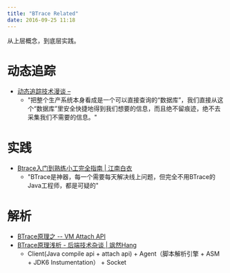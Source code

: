 ```yaml
---
title: "BTrace Related"
date: 2016-09-25 11:18
---
```


从上层概念，到底层实践。

# 动态追踪

- [动态追踪技术漫谈 –](http://openresty.org/posts/dynamic-tracing/)
    + "把整个生产系统本身看成是一个可以直接查询的“数据库”，我们直接从这个“数据库”里安全快捷地得到我们想要的信息，而且绝不留痕迹，绝不去采集我们不需要的信息。"

# 实践

- [Btrace入门到熟练小工完全指南 | 江南白衣](http://calvin1978.blogcn.com/articles/btrace1.html)
    + "BTrace是神器，每一个需要每天解决线上问题，但完全不用BTrace的Java工程师，都是可疑的"

# 解析

- [BTrace原理之 -- VM Attach API](http://ivanzhangwb.github.io/btrace-vm-attach-api/)
- [BTrace原理浅析 - 后端技术杂谈 | 飒然Hang](http://www.rowkey.me/blog/2016/09/20/btrace/)
    + Client(Java compile api + attach api) + Agent（脚本解析引擎 + ASM + JDK6 Instumentation） + Socket